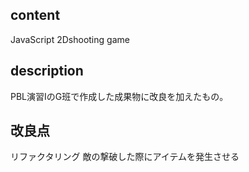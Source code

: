 ## content
JavaScript 2Dshooting game

## description
PBL演習ⅠのG班で作成した成果物に改良を加えたもの。

## 改良点
リファクタリング
敵の撃破した際にアイテムを発生させる
